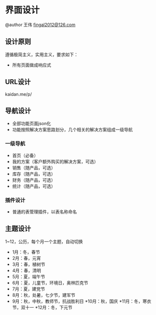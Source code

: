 # 界面设计

@author 王伟 fingal2012@126.com

## 设计原则

遵循极简主义，实用主义，要求如下：

* 所有页面做成响应式

## URL设计

kaidan.me/p/

## 导航设计

* 全部功能页面json化
* 功能按照解决方案思路划分，几个相关的解决方案组成一级导航

### 一级导航

* 首页（必备）
* 我的方案（客户额外购买的解决方案，可选）
* 销售（随产品，可选）
* 库存（随产品，可选）
* 财务（随产品，可选）
* 统计（随产品，可选）

### 插件设计

 * 普通的表管理插件，以表名称命名
 
## 主题设计

1~12，公历，每个月一个主题，自动切换

* 1月：冬，春节
* 2月：春，元宵
* 3月：春，植树节
* 4月：春，清明
* 5月：夏，端午节
* 6月：夏，儿童节，环境日，奥林匹克节
* 7月：夏，建党节
* 8月：秋，处暑，七夕节，建军节
* 9月：秋，中秋，教师节，抗战胜利日
*10月：秋，国庆
*11月：冬，寒衣节，双十一
*12月：冬，下元节





